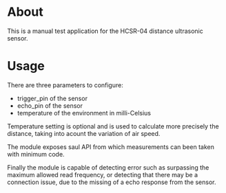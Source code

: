 # About
This is a manual test application for the HCSR-04 distance ultrasonic sensor.

# Usage
There are three parameters to configure:
- trigger_pin of the sensor
- echo_pin of the sensor
- temperature of the environment in milli-Celsius

Temperature setting is optional and is used to calculate more precisely the distance, taking 
into acount the variation of air speed.

The module exposes saul API from which measurements can been taken with minimum code.

Finally the module is capable of detecting error such as surpassing the maximum allowed read frequency,
or detecting that there may be a connection issue, due to the missing of a echo response from the sensor.

